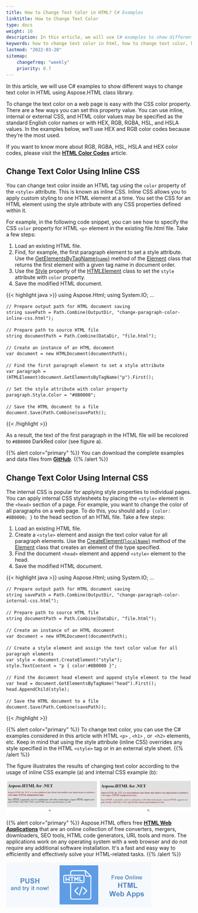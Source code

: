 ```yaml
---
title: How to Change Text Color in HTML? C# Examples
linktitle: How to Change Text Color
type: docs
weight: 10
description: In this article, we will use C# examples to show different ways to change text color in HTML.
keywords: how to change text color in html, how to change text color, html font color, change text color, html text color, c# examples, inline css, internal css
lastmod: "2022-03-28"
sitemap:
    changefreq: "weekly"
    priority: 0.7
---
```


<link href="./../../style.css" rel="stylesheet" type="text/css" />

In this article, we will use C# examples to show different ways to change text color in HTML using Aspose.HTML class library.

To change the text color on a web page is easy with the CSS color property. There are a few ways you can set this property value. You can use inline, internal or external CSS, and HTML color values may be specified as the standard English color names or with HEX, RGB, RGBA, HSL, and HSLA values.
In the examples below, we’ll use HEX and RGB color codes because they’re the most used.

 If you want to know more about RGB, RGBA,  HSL, HSLA and HEX color codes, please visit the [**HTML Color Codes**](https://docs.aspose.com/html/net/tutorial/html-colors/) article.

## **Change Text Color Using Inline CSS**

You can change text color inside an HTML tag using the `color` property of the `<style>` attribute. This is known as inline CSS. Inline CSS allows you to apply custom styling to one HTML element at a time. You set the CSS for an HTML element using the style attribute with any CSS properties defined within it. 

For example, in the following code snippet, you can see how to specify the CSS `color` property for HTML `<p>` element in the existing file.html file. Take a few steps:

1. Load an existing HTML file.
2. Find, for example, the first paragraph element to set a style attribute.  Use the [GetElementsByTagName(`name`)](https://apireference.aspose.com/html/net/aspose.html.dom/element/methods/getelementsbytagname) method of the [Element](https://apireference.aspose.com/html/net/aspose.html.dom/element) class that returns the first element with a given tag name in document order.
3. Use the [Style](https://apireference.aspose.com/html/net/aspose.html/htmlelement/properties/style) property of the [HTMLElement](https://apireference.aspose.com/html/net/aspose.html/htmlelement) class to set the `style` attribute with `color` property.
4. Save the modified HTML document.

{{< highlight java >}}
using Aspose.Html;
using System.IO;
...

    // Prepare output path for HTML document saving
    string savePath = Path.Combine(OutputDir, "change-paragraph-color-inline-css.html");
    
    // Prepare path to source HTML file
    string documentPath = Path.Combine(DataDir, "file.html");
    
    // Create an instance of an HTML document
    var document = new HTMLDocument(documentPath);
    
    // Find the first paragraph element to set a style attribute
    var paragraph = (HTMLElement)document.GetElementsByTagName("p").First();
    
    // Set the style attribute with color property
    paragraph.Style.Color = "#8B0000";
    
    // Save the HTML document to a file
    document.Save(Path.Combine(savePath));
{{< /highlight >}}

As a result, the text of the first paragraph in the HTML file will be recolored to `#8B0000` DarkRed color (see figure a).

{{% alert color="primary" %}} 
You can download the complete examples and data files from <a href="https://github.com/aspose-html/Aspose.HTML-Documentation/tree/main/content/tests-net" rel='noopener nofollow' target="_blank">**GitHub**</a>.
{{% /alert %}}

## **Change Text Color Using Internal CSS**

The internal CSS is popular for applying style properties to individual pages. You can apply internal CSS stylesheets by placing the `<style>` element in the `<head>` section of a page. For example,  you want to change the color of all paragraphs on a web page. To do this, you should add `p {color: #8B0000; }` to the head section of an HTML file. Take a few steps:

1. Load an existing HTML file.
2. Create a `<style>` element and assign the text color value for all paragraph elements.  Use the [CreateElement(`localName`)](https://apireference.aspose.com/html/net/aspose.html.dom/document/methods/createelement) method of the [Element](https://apireference.aspose.com/html/net/aspose.html.dom/element) class that creates an element of the type specified.
3. Find the document `<head>` element and append `<style>` element to the head.
4. Save the modified HTML document.

{{< highlight java >}}
using Aspose.Html;
using System.IO;
...

    // Prepare output path for HTML document saving
    string savePath = Path.Combine(OutputDir, "change-paragraph-color-internal-css.html");
    
    // Prepare path to source HTML file
    string documentPath = Path.Combine(DataDir, "file.html");
    
    // Create an instance of an HTML document
    var document = new HTMLDocument(documentPath);
    
    // Create a style element and assign the text color value for all paragraph elements
    var style = document.CreateElement("style");
    style.TextContent = "p { color:#8B0000 }";
    
    // Find the document head element and append style element to the head
    var head = document.GetElementsByTagName("head").First();
    head.AppendChild(style);          
    
    // Save the HTML document to a file
    document.Save(Path.Combine(savePath));
{{< /highlight >}}

{{% alert color="primary" %}} 
To change text color, you can use the C# examples considered in this article with HTML `<p>` , `<h1>` , or` <h2>` elements, etc. Keep in mind that using the style attribute (inline CSS) overrides any style specified in the HTML `<style>` tag or in an external style sheet. 
{{% /alert %}}

The figure illustrates the results of changing text color according to the usage of inline CSS example (a) and internal CSS example (b):

![Text "Two fragments of the HTML document with colored paragraph text"](change-text-color.png#center)

{{% alert color="primary" %}}
Aspose.HTML offers free <a href="https://products.aspose.app/html/applications" target="_blank">**HTML Web Applications**</a> that are an online collection of free converters, mergers, downloaders, SEO tools, HTML code generators, URL tools and more. The applications work on any operating system with a web browser and do not require any additional software installation. It's a fast and easy way to efficiently and effectively solve your HTML-related tasks.
{{% /alert %}}

<a href="https://products.aspose.app/html/applications" target="_blank">![Text "Banner HTML Web Applications"](../../tutorial/html-web-apps.png#center)</a> 


